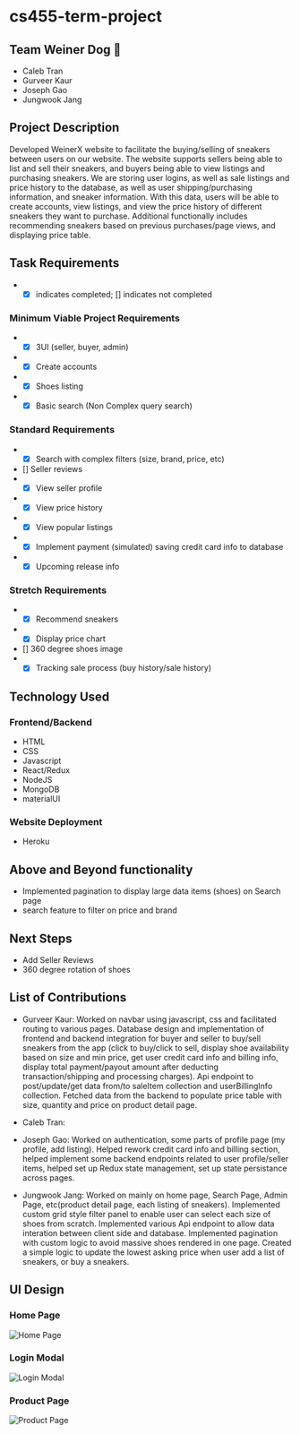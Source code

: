 # cs455-term-project

## Team Weiner Dog :dog: ##
* Caleb Tran 
* Gurveer Kaur 
* Joseph Gao
* Jungwook Jang 

## Project Description ##

Developed WeinerX website to facilitate the buying/selling of sneakers between users on our website. The website supports sellers being able to list and sell their sneakers, and buyers being able to view listings and purchasing sneakers. We are storing user logins, as well as sale listings and price history to the database, as well as user shipping/purchasing information, and sneaker information. With this data, users will be able to create accounts, view listings, and view the price history of different sneakers they want to purchase. Additional functionally includes recommending sneakers based on previous purchases/page views, and displaying price table.  

## Task Requirements ##
* - [x] indicates completed; [] indicates not completed
### Minimum Viable Project Requirements ###
* - [x] 3UI (seller, buyer, admin) 
* - [x] Create accounts
* - [x] Shoes listing
* - [x] Basic search (Non Complex query search)

### Standard Requirements ###
* - [x] Search with complex filters (size, brand, price, etc)
*   [] Seller reviews 
* - [x] View seller profile
* - [x] View price history 
* - [x] View popular listings 
* - [x] Implement payment (simulated) saving credit card info to database
* - [x] Upcoming release info

### Stretch Requirements ###
* - [x] Recommend sneakers
* - [x] Display price chart
*   [] 360 degree shoes image
* - [x] Tracking sale process (buy history/sale history)

## Technology Used ##

### Frontend/Backend ### 
* HTML 
* CSS 
* Javascript 
* React/Redux
* NodeJS 
* MongoDB
* materialUI 

### Website Deployment ### 
* Heroku

## Above and Beyond functionality ##
* Implemented pagination to display large data items (shoes) on Search page
* search feature to filter on price and brand

## Next Steps ##
* Add Seller Reviews
* 360 degree rotation of shoes

## List of Contributions ##
* Gurveer Kaur: Worked on navbar using javascript, css and facilitated routing to various pages. Database design and implementation of frontend and backend integration for buyer and seller to buy/sell sneakers from the app (click to buy/click to sell, display shoe availability based on size and min price, get user credit card info and billing info, display total payment/payout amount after deducting transaction/shipping and processing charges). Api endpoint to post/update/get data from/to saleItem collection and userBillingInfo collection.
Fetched data from the backend to populate price table with size, quantity and price on product detail page.

* Caleb Tran:

* Joseph Gao: Worked on authentication, some parts of profile page (my profile, add listing). Helped rework credit card info and billing section, helped implement some backend endpoints related to user profile/seller items, helped set up Redux state management, set up state persistance across pages. 

* Jungwook Jang: Worked on mainly on home page, Search Page, Admin Page, etc(product detail page, each listing of sneakers). Implemented custom grid style filter panel to enable user can select each size of shoes from scratch. Implemented various Api endpoint to allow data interation between client side and database. Implemented pagination with custom logic to avoid massive shoes rendered in one page. Created a simple logic to update the lowest asking price when user add a list of sneakers, or buy a sneakers.

## UI Design ## 

### Home Page ###

![Home Page](https://user-images.githubusercontent.com/44458556/119916175-e2cae480-bf18-11eb-91d9-eb23e3bb659b.png)

### Login Modal ### 

![Login Modal](https://user-images.githubusercontent.com/44458556/119916332-2faebb00-bf19-11eb-8a2c-b7d41347c6ea.png)

### Product Page ### 

![Product Page](https://user-images.githubusercontent.com/44458556/119916396-4ce38980-bf19-11eb-97bf-d565bb0cccf7.png)



